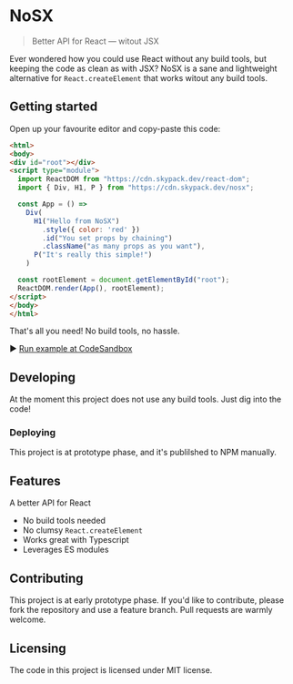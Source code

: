 # NoSX
> Better API for React — witout JSX

Ever wondered how you could use React without any build tools, but keeping the
code as clean as with JSX? NoSX is a sane and lightweight alternative for
`React.createElement` that works witout any build tools.

## Getting started

Open up your favourite editor and copy-paste this code:

```html
<html>
<body>
<div id="root"></div>
<script type="module">
  import ReactDOM from "https://cdn.skypack.dev/react-dom";
  import { Div, H1, P } from "https://cdn.skypack.dev/nosx";

  const App = () =>
    Div(
      H1("Hello from NoSX")
        .style({ color: 'red' })
        .id("You set props by chaining")
        .className("as many props as you want"),
      P("It's really this simple!")
    )

  const rootElement = document.getElementById("root");
  ReactDOM.render(App(), rootElement);
</script>
</body>
</html>
```

That's all you need! No build tools, no hassle.

▶️ [Run example at CodeSandbox](https://codesandbox.io/s/summer-cdn-cwsoh?file=/app.js)

## Developing

At the moment this project does not use any build tools. Just dig into the code!

### Deploying

This project is at prototype phase, and it's publilshed to NPM manually.

## Features

A better API for React
* No build tools needed
* No clumsy `React.createElement`
* Works great with Typescript
* Leverages ES modules

## Contributing

This project is at early prototype phase. If you'd like to contribute, please
fork the repository and use a feature branch. Pull requests are warmly welcome.

## Licensing

The code in this project is licensed under MIT license.
